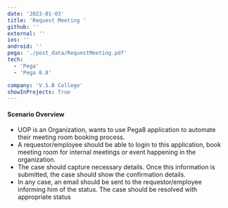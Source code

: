```yaml
---
date: '2023-01-03'
title: 'Request Meeting '
github: ''
external: ''
ios: ''
android: ''
pega: './post_data/RequestMeeting.pdf'
tech:
  - 'Pega'
  - 'Pega 8.8'

company: 'V.S.B College'
showInProjects: True
---
```


#### Scenario Overview

- UOP is an Organization, wants to use Pega8 application to automate their meeting room booking process.
- A requestor/employee should be able to login to this application, book meeting room for internal meetings or event happening in the organization.
- The case should capture necessary details. Once this information is submitted, the case should show the confirmation details.
- In any case, an email should be sent to the requestor/employee informing him of the status. The case should be resolved with appropriate status
